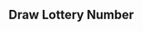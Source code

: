 ## Draw Lottery Number

<!-- - 로또 번호를 자동으로 추첨해주는 서비스

1회차부터의 추첨 번호를 분석하여 추천 번호를 제공한다.
사용자가 원하는 제한조건에 따라서 번호 구성을 변경한다. -->
